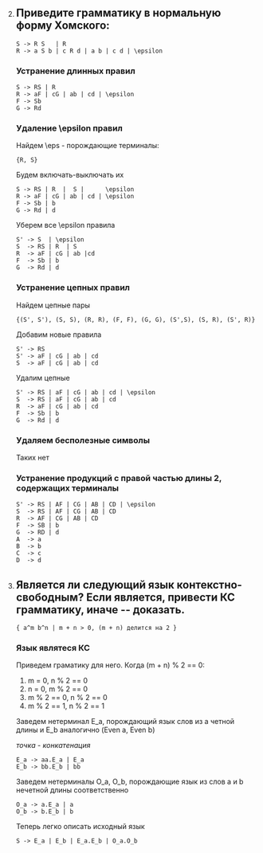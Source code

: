 2. ## Приведите грамматику в нормальную форму Хомского:
   ```
   S -> R S   | R
   R -> a S b | c R d | a b | c d | \epsilon
   ```

   ### Устранение длинных правил
   ```
   S -> RS | R
   R -> aF | cG | ab | cd | \epsilon
   F -> Sb
   G -> Rd
   ```
   ### Удаление \epsilon правил
   Найдем \eps - порождающие терминалы:
   ```
   {R, S}
   ```
   Будем включать-выключать их
   ```
   S -> RS | R  |  S |      \epsilon
   R -> aF | cG | ab | cd | \epsilon
   F -> Sb | b
   G -> Rd | d
   ```
   Уберем все \epsilon правила
   ```
   S' -> S  | \epsilon
   S  -> RS | R  | S 
   R  -> aF | cG | ab |cd 
   F  -> Sb | b
   G  -> Rd | d
   ```
   ### Устранение цепных правил
   Найдем цепные пары
   ```
   {(S', S'), (S, S), (R, R), (F, F), (G, G), (S',S), (S, R), (S', R)}
   ```
   Добавим новые правила
   ```
   S' -> RS
   S' -> aF | cG | ab | cd
   S  -> aF | cG | ab | cd
   ```
   Удалим цепные
   ```
   S' -> RS | aF | cG | ab | cd | \epsilon
   S  -> RS | aF | cG | ab | cd
   R  -> aF | cG | ab | cd
   F  -> Sb | b
   G  -> Rd | d
   ```
   ### Удаляем бесполезные символы
   Таких нет
   ### Устранение продукций с правой частью длины 2, содержащих терминалы
   ```
   S' -> RS | AF | CG | AB | CD | \epsilon
   S  -> RS | AF | CG | AB | CD
   R  -> AF | CG | AB | CD
   F  -> SB | b
   G  -> RD | d
   A  -> a
   B  -> b
   C  -> c
   D  -> d
   ```
3. ## Является ли следующий язык контекстно-свободным? Если является, привести КС грамматику, иначе -- доказать.
   ```
   { a^m b^n | m + n > 0, (m + n) делится на 2 }
   ```

   ### Язык являтеся КС
   Приведем граматику для него.
   Когда (m + n) % 2 == 0:
   1. m = 0, n % 2 == 0
   2. n = 0, m % 2 == 0
   3. m % 2 == 0, n % 2 == 0
   4. m % 2 == 1, n % 2 == 1

   Заведем нетерминал E_a, порождающий язык слов из a четной длины и E_b аналогично
   (Even a, Even b)

   _точка_ - _конкатенация_
   ```
   E_a -> aa.E_a | E_a
   E_b -> bb.E_b | bb
   ```
   Заведем нетерминалы O_a, O_b, порождающие язык из слов a и b нечетной длины соответственно
   ```
   O_a -> a.E_a | a
   O_b -> b.E_b | b
   ```
   Теперь легко описать исходный язык
   ```
   S -> E_a | E_b | E_a.E_b | O_a.O_b